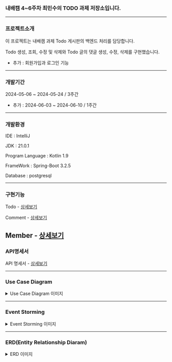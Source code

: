 ### 내배캠 4~6주차 최민수의 TODO 과제 저장소입니다.

-----------------

### 프로젝트소개

이 프로젝트는 내배캠 과제 Todo 게시판의 백엔드 처리를 담당합니다.

Todo 생성, 조회, 수정 및 삭제와 Todo 글의 댓글 생성, 수정, 삭제를 구현했습니다.

+ 추가 : 회원가입과 로그인 기능

---------

### 개발기간
2024-05-06 ~ 2024-05-24 / 3주간

+ 추가 : 2024-06-03 ~ 2024-06-10 / 1주간
------------

### 개발환경
IDE : IntelliJ

JDK : 21.0.1

Program Language : Kotlin 1.9

FrameWork : Spring-Boot 3.2.5

Database : postgresql

------------------

### 구현기능

Todo - [상세보기](https://github.com/HifumiAlice/todoList_assignment/wiki/Todo)

Comment - [상세보기](https://github.com/HifumiAlice/todoList_assignment/wiki/Comment)

Member - [상세보기](https://github.com/HifumiAlice/todoList_assignment/wiki/Member)
------------------------------------------

### API명세서

API 명세서 - [상세보기](https://github.com/HifumiAlice/todoList_assignment/wiki)

-------------------------------

### Use Case Diagram

<details>
  <summary>Use Case Diagram 이미지</summary>
  <div markdown="1">
    <img src = "https://github.com/HifumiAlice/todoList_assignment/blob/dev/memo/images/%EC%9C%A0%EC%8A%A4%EC%BC%80%EC%9D%B4%EC%8A%A4%EB%8B%A4%EC%9D%B4%EC%96%B4%EA%B7%B8%EB%9E%A8-2.png" art = "https://github.com/HifumiAlice/todoList_assignment/blob/main/memo/images/%EC%9C%A0%EC%8A%A4%EC%BC%80%EC%9D%B4%EC%8A%A4%EB%8B%A4%EC%9D%B4%EC%96%B4%EA%B7%B8%EB%9E%A8.png">
    
  </div>
</details>


-----------------------

### Event Storming
<details>
  <summary>Event Storming 이미지</summary>
  <div markdown="1">
    <img src = "https://github.com/HifumiAlice/todoList_assignment/blob/dev/memo/images/EventStorming-2.png" art = "https://github.com/HifumiAlice/todoList_assignment/blob/main/memo/images/EventStorming.png">
  </div>
</details>

-------------------------------------
### ERD(Entity Relationship Diaram)
<details>
  <summary>ERD 이미지</summary>
  <div markdown="1">
    <img src = "https://github.com/HifumiAlice/todoList_assignment/blob/dev/memo/images/ERD-2.png" art = "https://github.com/HifumiAlice/todoList_assignment/blob/main/memo/images/ERD.png">
  </div>
</details>



